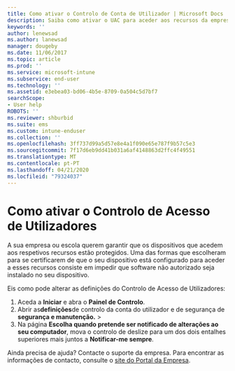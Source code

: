 ```yaml
---
title: Como ativar o Controlo de Conta de Utilizador | Microsoft Docs
description: Saiba como ativar o UAC para aceder aos recursos da empresa.
keywords: ''
author: lenewsad
ms.author: lanewsad
manager: dougeby
ms.date: 11/06/2017
ms.topic: article
ms.prod: ''
ms.service: microsoft-intune
ms.subservice: end-user
ms.technology: ''
ms.assetid: e3ebea03-bd06-4b5e-8709-0a504c5d7bf7
searchScope:
- User help
ROBOTS: ''
ms.reviewer: shburbid
ms.suite: ems
ms.custom: intune-enduser
ms.collection: ''
ms.openlocfilehash: 3ff737d99a5d57e8e4a1f090e65e787f9b57c5e3
ms.sourcegitcommit: 7f17d6eb9dd41b031a6af4148863d2ffc4f49551
ms.translationtype: MT
ms.contentlocale: pt-PT
ms.lasthandoff: 04/21/2020
ms.locfileid: "79324037"
---
```

# <a name="how-to-enable-user-access-control"></a>Como ativar o Controlo de Acesso de Utilizadores

A sua empresa ou escola querem garantir que os dispositivos que acedem aos respetivos recursos estão protegidos. Uma das formas que escolheram para se certificarem de que o seu dispositivo está configurado para aceder a esses recursos consiste em impedir que software não autorizado seja instalado no seu dispositivo.

Eis como pode alterar as definições do Controlo de Acesso de Utilizadores:

1. Aceda a **Iniciar** e abra o **Painel de Controlo**.
2. Abrir as**definições**de controlo da conta do utilizador e de segurança de **segurança e manutenção.** > 
3. Na página **Escolha quando pretende ser notificado de alterações ao seu computador**, mova o controlo de deslize para um dos dois entalhes superiores mais juntos a **Notificar-me sempre**.

Ainda precisa de ajuda? Contacte o suporte da empresa. Para encontrar as informações de contacto, consulte o [site do Portal da Empresa](https://go.microsoft.com/fwlink/?linkid=2010980).
